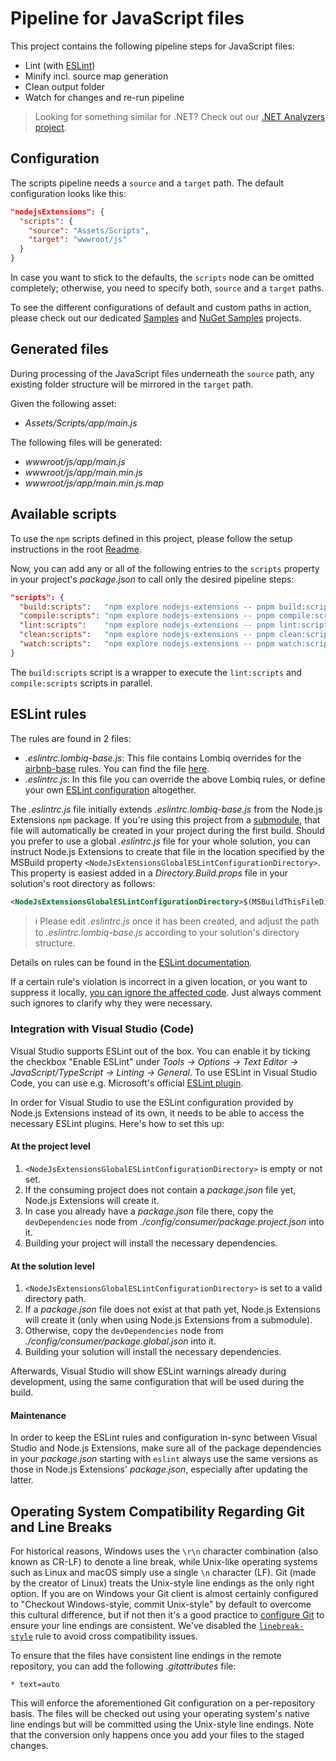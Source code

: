 # Pipeline for JavaScript files

This project contains the following pipeline steps for JavaScript files:

- Lint (with [ESLint](https://eslint.org/))
- Minify incl. source map generation
- Clean output folder
- Watch for changes and re-run pipeline

> Looking for something similar for .NET? Check out our [.NET Analyzers project](https://github.com/Lombiq/.NET-Analyzers).

## Configuration

The scripts pipeline needs a `source` and a `target` path. The default configuration looks like this:

```json
"nodejsExtensions": {
  "scripts": {
    "source": "Assets/Scripts",
    "target": "wwwroot/js"
  }
}
```

In case you want to stick to the defaults, the `scripts` node can be omitted completely; otherwise, you need to specify both, `source` and a `target` paths.

To see the different configurations of default and custom paths in action, please check out our dedicated [Samples](../../Lombiq.NodeJs.Extensions.Samples/Readme.md) and [NuGet Samples](../../Lombiq.NodeJs.Extensions.Samples.NuGet/Readme.md) projects.

## Generated files

During processing of the JavaScript files underneath the `source` path, any existing folder structure will be mirrored in the `target` path.

Given the following asset:

- _Assets/Scripts/app/main.js_

The following files will be generated:

- _wwwroot/js/app/main.js_
- _wwwroot/js/app/main.min.js_
- _wwwroot/js/app/main.min.js.map_

## Available scripts

To use the `npm` scripts defined in this project, please follow the setup instructions in the root [Readme](../../Readme.md#how-to-trigger-pipelines-on-demand).

Now, you can add any or all of the following entries to the `scripts` property in your project's _package.json_ to call only the desired pipeline steps:

```json
"scripts": {
  "build:scripts":   "npm explore nodejs-extensions -- pnpm build:scripts",
  "compile:scripts": "npm explore nodejs-extensions -- pnpm compile:scripts",
  "lint:scripts":    "npm explore nodejs-extensions -- pnpm lint:scripts",
  "clean:scripts":   "npm explore nodejs-extensions -- pnpm clean:scripts",
  "watch:scripts":   "npm explore nodejs-extensions -- pnpm watch:scripts"
}
```

The `build:scripts` script is a wrapper to execute the `lint:scripts` and `compile:scripts` scripts in parallel.

## ESLint rules

The rules are found in 2 files:

- _.eslintrc.lombiq-base.js_: This file contains Lombiq overrides for the [airbnb-base](https://www.npmjs.com/package/eslint-config-airbnb-base) rules. You can find the file [here](../config/.eslintrc.lombiq-base.js).
- _.eslintrc.js_: In this file you can override the above Lombiq rules, or define your own [ESLint configuration](https://eslint.org/docs/latest/user-guide/configuring/configuration-files) altogether.

The _.eslintrc.js_ file initially extends _.eslintrc.lombiq-base.js_ from the Node.js Extensions `npm` package. If you're using this project from a [submodule](../../Readme.md#as-a-git-submodule), that file will automatically be created in your project during the first build. Should you prefer to use a global _.eslintrc.js_ file for your whole solution, you can instruct Node.js Extensions to create that file in the location specified by the MSBuild property `<NodeJsExtensionsGlobalESLintConfigurationDirectory>`. This property is easiest added in a _Directory.Build.props_ file in your solution's root directory as follows:

```xml
<NodeJsExtensionsGlobalESLintConfigurationDirectory>$(MSBuildThisFileDirectory)</NodeJsExtensionsGlobalESLintConfigurationDirectory>
```

> ℹ Please edit _.eslintrc.js_ once it has been created, and adjust the path to _.eslintrc.lombiq-base.js_ according to your solution's directory structure.

Details on rules can be found in the [ESLint documentation](https://eslint.org/docs/latest/rules/).

If a certain rule's violation is incorrect in a given location, or you want to suppress it locally, [you can ignore the affected code](https://eslint.org/docs/latest/user-guide/configuring/rules). Just always comment such ignores to clarify why they were necessary.

### Integration with Visual Studio (Code)

Visual Studio supports ESLint out of the box. You can enable it by ticking the checkbox "Enable ESLint" under _Tools → Options → Text Editor → JavaScript/TypeScript → Linting → General_. To use ESLint in Visual Studio Code, you can use e.g. Microsoft's official [ESLint plugin](https://marketplace.visualstudio.com/items?itemName=dbaeumer.vscode-eslint).

In order for Visual Studio to use the ESLint configuration provided by Node.js Extensions instead of its own, it needs to be able to access the necessary ESLint plugins. Here's how to set this up:

#### At the project level

1. `<NodeJsExtensionsGlobalESLintConfigurationDirectory>` is empty or not set.
2. If the consuming project does not contain a _package.json_ file yet, Node.js Extensions will create it.
3. In case you already have a _package.json_ file there, copy the `devDependencies` node from _./config/consumer/package.project.json_ into it.
4. Building your project will install the necessary dependencies.

#### At the solution level

1. `<NodeJsExtensionsGlobalESLintConfigurationDirectory>` is set to a valid directory path.
2. If a _package.json_ file does not exist at that path yet, Node.js Extensions will create it (only when using Node.js Extensions from a submodule).
3. Otherwise, copy the `devDependencies` node from _./config/consumer/package.global.json_ into it.
4. Building your solution will install the necessary dependencies.

Afterwards, Visual Studio will show ESLint warnings already during development, using the same configuration that will be used during the build.

#### Maintenance

In order to keep the ESLint rules and configuration in-sync between Visual Studio and Node.js Extensions, make sure all of the package dependencies in your _package.json_ starting with `eslint` always use the same versions as those in Node.js Extensions' _package.json_, especially after updating the latter.

## Operating System Compatibility Regarding Git and Line Breaks

For historical reasons, Windows uses the `\r\n` character combination (also known as CR-LF) to denote a line break, while Unix-like operating systems such as Linux and macOS simply use a single `\n` character (LF). Git (made by the creator of Linux) treats the Unix-style line endings as the only right option. If you are on Windows your Git client is almost certainly configured to "Checkout Windows-style, commit Unix-style" by default to overcome this cultural difference, but if not then it's a good practice to [configure Git](https://git-scm.com/book/en/v2/Customizing-Git-Git-Configuration#_formatting_and_whitespace) to ensure your line endings are consistent. We've disabled the [`linebreak-style`](https://eslint.org/docs/latest/rules/linebreak-style) rule to avoid cross compatibility issues.

To ensure that the files have consistent line endings in the remote repository, you can add the following _.gitattributes_ file:

```gitattributes
* text=auto
```

This will enforce the aforementioned Git configuration on a per-repository basis. The files will be checked out using your operating system's native line endings but will be committed using the Unix-style line endings. Note that the conversion only happens once you add your files to the staged changes.
